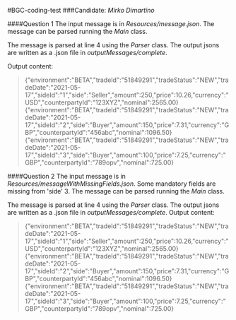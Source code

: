 #BGC-coding-test
###Candidate: *Mirko Dimartino*

####Question 1
The input message is in *Resources/message.json*. The message can be parsed running the *Main* class.

The message is parsed at line 4 using the *Parser* class.
The output jsons are written as a .json file in *outputMessages/complete*. 

Output content:
   > {"environment":"BETA","tradeId":"51849291","tradeStatus":"NEW","tradeDate":"2021-05-17","sideId":"1","side":"Seller","amount":250,"price":10.26,"currency":"USD","counterpartyId":"123XYZ","nominal":2565.00}
    {"environment":"BETA","tradeId":"51849291","tradeStatus":"NEW","tradeDate":"2021-05-17","sideId":"2","side":"Buyer","amount":150,"price":7.31,"currency":"GBP","counterpartyId":"456abc","nominal":1096.50}
    {"environment":"BETA","tradeId":"51849291","tradeStatus":"NEW","tradeDate":"2021-05-17","sideId":"3","side":"Buyer","amount":100,"price":7.25,"currency":"GBP","counterpartyId":"789opv","nominal":725.00}

####Question 2
The input message is in *Resources/messageWithMissingFields.json*. Some mandatory fields are missing from 'side' 3. The message can be parsed running the *Main* class.

The message is parsed at line 4 using the *Parser* class.
The output jsons are written as a .json file in *outputMessages/complete*.
Output content:
> {"environment":"BETA","tradeId":"51849291","tradeStatus":"NEW","tradeDate":"2021-05-17","sideId":"1","side":"Seller","amount":250,"price":10.26,"currency":"USD","counterpartyId":"123XYZ","nominal":2565.00}
{"environment":"BETA","tradeId":"51849291","tradeStatus":"NEW","tradeDate":"2021-05-17","sideId":"2","side":"Buyer","amount":150,"price":7.31,"currency":"GBP","counterpartyId":"456abc","nominal":1096.50}
{"environment":"BETA","tradeId":"51849291","tradeStatus":"NEW","tradeDate":"2021-05-17","sideId":"3","side":"Buyer","amount":100,"price":7.25,"currency":"GBP","counterpartyId":"789opv","nominal":725.00}
